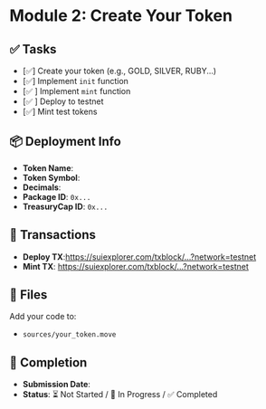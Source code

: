# Module 2: Create Your Token

## ✅ Tasks

- [✅] Create your token (e.g., GOLD, SILVER, RUBY...)
- [✅] Implement `init` function
- [✅ ] Implement `mint` function
- [✅ ] Deploy to testnet
- [✅] Mint test tokens

## 📦 Deployment Info

- **Token Name**: 
- **Token Symbol**: 
- **Decimals**: 
- **Package ID**: `0x...`
- **TreasuryCap ID**: `0x...`

## 🔗 Transactions

- **Deploy TX**:https://suiexplorer.com/txblock/...?network=testnet 
- **Mint TX**: https://suiexplorer.com/txblock/...?network=testnet

## 📂 Files

Add your code to:
- `sources/your_token.move`

## 📅 Completion

- **Submission Date**: 
- **Status**: ⏳ Not Started / 🚧 In Progress / ✅ Completed

